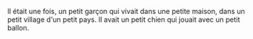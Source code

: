 Il était une fois, un petit garçon qui vivait dans une petite maison, dans un petit village d'un petit pays. Il avait un petit chien qui jouait avec un petit ballon. 
